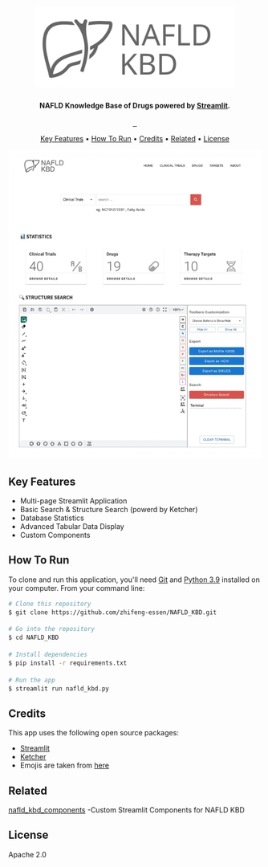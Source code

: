 <h1 align="center">
  <br>
  <a href=""><img src="https://raw.githubusercontent.com/zhifeng-essen/NAFLD_KBD/master/nafld_kbd_logo.svg" alt="NAFLD KBD" width="400"></a>
  <br>
</h1>

<h4 align="center">NAFLD Knowledge Base of Drugs powered by <a href="https://streamlit.io/" target="_blank">Streamlit</a>.</h4>

<p align="center">
  <a href="https://www.python.org/">
    <img src="https://img.shields.io/badge/python-3.9-success.svg?style=flat" alt="">
  </a>
  <a href="https://streamlit.io/">
    <img src="https://img.shields.io/badge/streamlit-1.7.0-ff4c4b.svg?style=flat" alt="">
  </a>
  <a href="https://share.streamlit.io/zhifeng-essen/NAFLD_KBD/master/nafld_kbd.py">
    <img src="https://static.streamlit.io/badges/streamlit_badge_black_white.svg" alt="">
  </a>
</p>

<p align="center">
  <a href="#key-features">Key Features</a> •
  <a href="#how-to-run">How To Run</a> •
  <a href="#credits">Credits</a> •
  <a href="#related">Related</a> •
  <a href="#license">License</a>
</p>

![screenshot](https://raw.githubusercontent.com/zhifeng-essen/NAFLD_KBD/master/screenshot/ss1-tuya.webp)

## Key Features

* Multi-page Streamlit Application
* Basic Search & Structure Search (powerd by Ketcher)
* Database Statistics 
* Advanced Tabular Data Display
* Custom Components

## How To Run

To clone and run this application, you'll need [Git](https://git-scm.com) and [Python 3.9](https://www.python.org/downloads/release/python-390/) installed on your computer. From your command line:

```bash
# Clone this repository
$ git clone https://github.com/zhifeng-essen/NAFLD_KBD.git

# Go into the repository
$ cd NAFLD_KBD

# Install dependencies
$ pip install -r requirements.txt

# Run the app
$ streamlit run nafld_kbd.py
```

## Credits

This app uses the following open source packages:

- [Streamlit](https://github.com/streamlit/streamlit)
- [Ketcher](https://github.com/epam/ketcher)
- Emojis are taken from [here](https://github.com/arvida/emoji-cheat-sheet.com)

## Related

[nafld_kbd_components](https://github.com/zhifeng-essen/nafld_kbd_components) -Custom Streamlit Components for NAFLD KBD

## License

Apache 2.0


